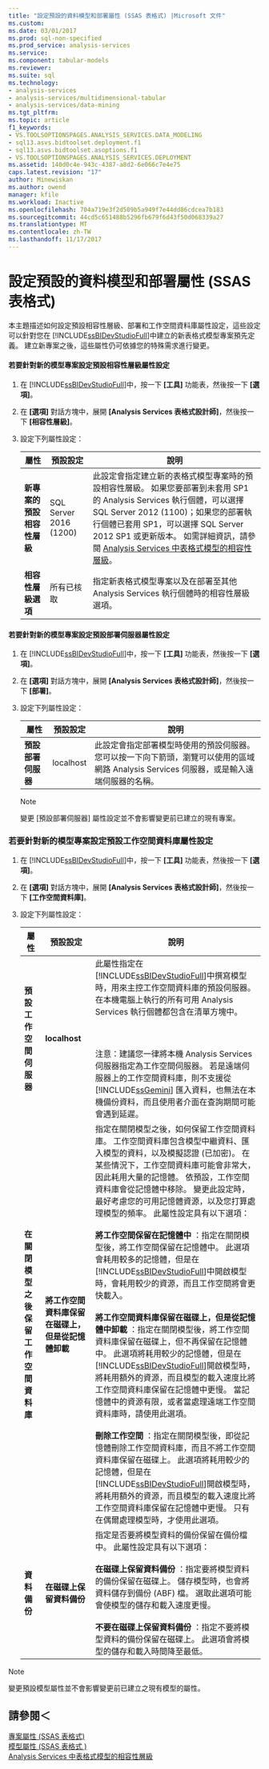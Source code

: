 ```yaml
---
title: "設定預設的資料模型和部署屬性 (SSAS 表格式) |Microsoft 文件"
ms.custom: 
ms.date: 03/01/2017
ms.prod: sql-non-specified
ms.prod_service: analysis-services
ms.service: 
ms.component: tabular-models
ms.reviewer: 
ms.suite: sql
ms.technology:
- analysis-services
- analysis-services/multidimensional-tabular
- analysis-services/data-mining
ms.tgt_pltfrm: 
ms.topic: article
f1_keywords:
- VS.TOOLSOPTIONSPAGES.ANALYSIS_SERVICES.DATA_MODELING
- sql13.asvs.bidtoolset.deployment.f1
- sql13.asvs.bidtoolset.asoptions.f1
- VS.TOOLSOPTIONSPAGES.ANALYSIS_SERVICES.DEPLOYMENT
ms.assetid: 140d0c4e-943c-4387-a8d2-6e066c7e4e75
caps.latest.revision: "17"
author: Minewiskan
ms.author: owend
manager: kfile
ms.workload: Inactive
ms.openlocfilehash: 704a719e3f2d509b5a949f7e44dd86cdcea7b183
ms.sourcegitcommit: 44cd5c651488b5296fb679f6d43f50d068339a27
ms.translationtype: MT
ms.contentlocale: zh-TW
ms.lasthandoff: 11/17/2017
---
```

# <a name="configure-default-data-modeling-and-deployment-properties-ssas-tabular"></a>設定預設的資料模型和部署屬性 (SSAS 表格式)
  本主題描述如何設定預設相容性層級、部署和工作空間資料庫屬性設定，這些設定可以針對您在 [!INCLUDE[ssBIDevStudioFull](../../includes/ssbidevstudiofull-md.md)]中建立的新表格式模型專案預先定義。 建立新專案之後，這些屬性仍可依據您的特殊需求進行變更。  
  
#### <a name="to-configure-the-default-compatibility-level-property-setting-for-new-model-projects"></a>若要針對新的模型專案設定預設相容性層級屬性設定  
  
1.  在 [!INCLUDE[ssBIDevStudioFull](../../includes/ssbidevstudiofull-md.md)]中，按一下 **[工具]** 功能表，然後按一下 **[選項]**。  
  
2.  在 **[選項]** 對話方塊中，展開 **[Analysis Services 表格式設計師]**，然後按一下 **[相容性層級]**。  
  
3.  設定下列屬性設定：  
  
    |屬性|預設設定|說明|  
    |--------------|---------------------|-----------------|  
    |**新專案的預設相容性層級**|SQL Server 2016 (1200)|此設定會指定建立新的表格式模型專案時的預設相容性層級。 如果您要部署到未套用 SP1 的 Analysis Services 執行個體，可以選擇 SQL Server 2012 (1100)；如果您的部署執行個體已套用 SP1，可以選擇 SQL Server 2012 SP1 或更新版本。 如需詳細資訊，請參閱 [Analysis Services 中表格式模型的相容性層級](../../analysis-services/tabular-models/compatibility-level-for-tabular-models-in-analysis-services.md)。|  
    |**相容性層級選項**|所有已核取|指定新表格式模型專案以及在部署至其他 Analysis Services 執行個體時的相容性層級選項。|  
  
#### <a name="to-configure-the-default-deployment-server-property-setting-for-new-model-projects"></a>若要針對新的模型專案設定預設部署伺服器屬性設定  
  
1.  在 [!INCLUDE[ssBIDevStudioFull](../../includes/ssbidevstudiofull-md.md)]中，按一下 **[工具]** 功能表，然後按一下 **[選項]**。  
  
2.  在 **[選項]** 對話方塊中，展開 **[Analysis Services 表格式設計師]**，然後按一下 **[部署]**。  
  
3.  設定下列屬性設定：  
  
    |屬性|預設設定|說明|  
    |--------------|---------------------|-----------------|  
    |**預設部署伺服器**|localhost|此設定會指定部署模型時使用的預設伺服器。 您可以按一下向下箭頭，瀏覽可以使用的區域網路 Analysis Services 伺服器，或是輸入遠端伺服器的名稱。|  
  
    > [!NOTE]  
    >  變更 [預設部署伺服器] 屬性設定並不會影響變更前已建立的現有專案。  
  
###  <a name="bkmk_conf_default"></a> 若要針對新的模型專案設定預設工作空間資料庫屬性設定  
  
1.  在 [!INCLUDE[ssBIDevStudioFull](../../includes/ssbidevstudiofull-md.md)]中，按一下 **[工具]** 功能表，然後按一下 **[選項]**。  
  
2.  在 **[選項]** 對話方塊中，展開 **[Analysis Services 表格式設計師]**，然後按一下 **[工作空間資料庫]**。  
  
3.  設定下列屬性設定：  
  
    |屬性|預設設定|說明|  
    |--------------|---------------------|-----------------|  
    |**預設工作空間伺服器**|**localhost**|此屬性指定在 [!INCLUDE[ssBIDevStudioFull](../../includes/ssbidevstudiofull-md.md)]中撰寫模型時，用來主控工作空間資料庫的預設伺服器。 在本機電腦上執行的所有可用 Analysis Services 執行個體都包含在清單方塊中。<br /><br /> <br /><br /> 注意：建議您一律將本機 Analysis Services 伺服器指定為工作空間伺服器。 若是遠端伺服器上的工作空間資料庫，則不支援從 [!INCLUDE[ssGemini](../../includes/ssgemini-md.md)] 匯入資料，也無法在本機備份資料，而且使用者介面在查詢期間可能會遇到延遲。|  
    |**在關閉模型之後保留工作空間資料庫**|**將工作空間資料庫保留在磁碟上，但是從記憶體卸載**|指定在關閉模型之後，如何保留工作空間資料庫。 工作空間資料庫包含模型中繼資料、匯入模型的資料，以及模擬認證 (已加密)。 在某些情況下，工作空間資料庫可能會非常大，因此耗用大量的記憶體。 依預設，工作空間資料庫會從記憶體中移除。 變更此設定時，最好考慮您的可用記憶體資源，以及您打算處理模型的頻率。 此屬性設定具有以下選項：<br /><br /> **將工作空間保留在記憶體中** ：指定在關閉模型後，將工作空間保留在記憶體中。 此選項會耗用較多的記憶體，但是在 [!INCLUDE[ssBIDevStudioFull](../../includes/ssbidevstudiofull-md.md)]中開啟模型時，會耗用較少的資源，而且工作空間將會更快載入。<br /><br /> **‭將工作空間資料庫保留在磁碟上，但是從記憶體中卸載** ：指定在關閉模型後，將工作空間資料庫保留在磁碟上，但不再保留在記憶體中。 此選項將耗用較少的記憶體，但是在 [!INCLUDE[ssBIDevStudioFull](../../includes/ssbidevstudiofull-md.md)]開啟模型時，將耗用額外的資源，而且模型的載入速度比將工作空間資料庫保留在記憶體中更慢。 當記憶體中的資源有限，或者當處理遠端工作空間資料庫時，請使用此選項。<br /><br /> **刪除工作空間** ：指定在關閉模型後，即從記憶體刪除工作空間資料庫，而且不將工作空間資料庫保留在磁碟上。 此選項將耗用較少的記憶體，但是在 [!INCLUDE[ssBIDevStudioFull](../../includes/ssbidevstudiofull-md.md)]開啟模型時，將耗用額外的資源，而且模型的載入速度比將工作空間資料庫保留在記憶體中更慢。 只有在偶爾處理模型時，才使用此選項。|  
    |**資料備份**|**在磁碟上保留資料備份**|指定是否要將模型資料的備份保留在備份檔中。 此屬性設定具有以下選項：<br /><br /> **在磁碟上保留資料備份** ：指定要將模型資料的備份保留在磁碟上。 儲存模型時，也會將資料儲存到備份 (ABF) 檔。 選取此選項可能會使模型的儲存和載入速度更慢。<br /><br /> **不要在磁碟上保留資料備份** ：指定不要將模型資料的備份保留在磁碟上。 此選項會將模型的儲存和載入時間降至最低。|  
  
> [!NOTE]  
>  變更預設模型屬性並不會影響變更前已建立之現有模型的屬性。  
  
## <a name="see-also"></a>請參閱＜  
 [專案屬性 &#40;SSAS 表格式&#41;](../../analysis-services/tabular-models/project-properties-ssas-tabular.md)   
 [模型屬性 &#40;SSAS 表格式 &#41;](../../analysis-services/tabular-models/model-properties-ssas-tabular.md)   
 [Analysis Services 中表格式模型的相容性層級](../../analysis-services/tabular-models/compatibility-level-for-tabular-models-in-analysis-services.md)  
  
  
